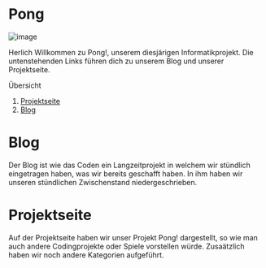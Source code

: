 # Pong

![image](https://github.com/Sarius1/Informatikprojekt_Pong_Buhl_Elias_Mohammad_11pd/assets/111464150/c45fb52b-8172-4cf6-b082-00bbf9ee06ed)


Herlich Willkommen zu Pong!, unserem diesjärigen Informatikprojekt. Die untenstehenden Links führen dich zu unserem Blog und unserer Projektseite.


Übersicht
1. [Projektseite](https://github.com/Sarius1/Informatikprojekt_Pong_Buhl_Elias_Mohammad_11pd/blob/main/Projektseite.md)
2. [Blog](https://github.com/Sarius1/Informatikprojekt_Pong_Buhl_Elias_Mohammad_11pd/blob/main/Blog.md)

# Blog
Der Blog ist wie das Coden ein Langzeitprojekt in welchem wir stündlich eingetragen haben, was wir bereits geschafft haben. In ihm haben wir unseren stündlichen Zwischenstand niedergeschrieben.


# Projektseite
Auf der Projektseite haben wir unser Projekt Pong! dargestellt, so wie man auch andere Codingprojekte oder Spiele vorstellen würde. Zusaätzlich haben wir noch andere Kategorien aufgeführt.
